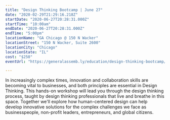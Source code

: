 ```yaml
---
title: "Design Thinking Bootcamp | June 27"
date: "2020-02-29T21:29:16.218Z"
startDate: "2020-06-27T20:28:31.000Z"
startTime: "10:00am"
endDate: "2020-06-27T20:28:31.000Z"
endTime: "5:00pm"
locationName: "GA Chicago @ 150 N Wacker"
locationStreet: "150 N Wacker, Suite 2600"
locationCity: "Chicago"
locationState: "IL"
cost: "$250"
eventUrl: "https://generalassemb.ly/education/design-thinking-bootcamp/chicago/103063"

---
```


In increasingly complex times, innovation and collaboration skills are becoming vital to businesses, and both principles are essential in Design Thinking. This hands-on workshop will lead you through the design thinking process, taught by design thinking professionals that live and breathe in this space. Together we'll explore how human-centered design can help develop innovative solutions for the complex challenges we face as businesspeople, non-profit leaders, entrepreneurs, and global citizens.

